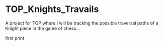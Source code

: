 # TOP_Knights_Travails
A project for TOP where I will be tracking the possible traversal paths of a Knight piece in the game of chess...


first print